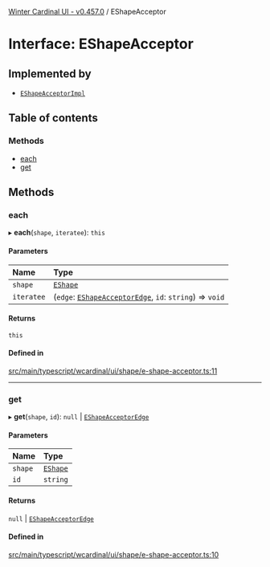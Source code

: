 [Winter Cardinal UI - v0.457.0](../index.md) / EShapeAcceptor

# Interface: EShapeAcceptor

## Implemented by

- [`EShapeAcceptorImpl`](../classes/EShapeAcceptorImpl.md)

## Table of contents

### Methods

- [each](EShapeAcceptor.md#each)
- [get](EShapeAcceptor.md#get)

## Methods

### each

▸ **each**(`shape`, `iteratee`): `this`

#### Parameters

| Name | Type |
| :------ | :------ |
| `shape` | [`EShape`](EShape.md) |
| `iteratee` | (`edge`: [`EShapeAcceptorEdge`](EShapeAcceptorEdge.md), `id`: `string`) => `void` |

#### Returns

`this`

#### Defined in

[src/main/typescript/wcardinal/ui/shape/e-shape-acceptor.ts:11](https://github.com/winter-cardinal/winter-cardinal-ui/blob/v0.457.0/src/main/typescript/wcardinal/ui/shape/e-shape-acceptor.ts#L11)

___

### get

▸ **get**(`shape`, `id`): ``null`` \| [`EShapeAcceptorEdge`](EShapeAcceptorEdge.md)

#### Parameters

| Name | Type |
| :------ | :------ |
| `shape` | [`EShape`](EShape.md) |
| `id` | `string` |

#### Returns

``null`` \| [`EShapeAcceptorEdge`](EShapeAcceptorEdge.md)

#### Defined in

[src/main/typescript/wcardinal/ui/shape/e-shape-acceptor.ts:10](https://github.com/winter-cardinal/winter-cardinal-ui/blob/v0.457.0/src/main/typescript/wcardinal/ui/shape/e-shape-acceptor.ts#L10)
